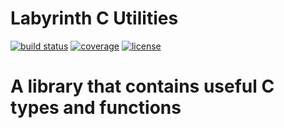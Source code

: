 # Labyrinth C Utilities
[![build status](https://gitlab.com/Ralakus/LabyrinthCUtils/badges/master/build.svg)](https://gitlab.com/Ralakus/LabyrinthCUtils/pipelines)
[![coverage](https://gitlab.com/Ralakus/LabyrinthCUtils/badges/master/coverage.svg)](https://gitlab.com/Ralakus/LabyrinthCUtils/-/jobs)
[![license](http://img.shields.io/badge/license-MIT-blue.svg)](./LICENSE)
# A library that contains useful C types and functions